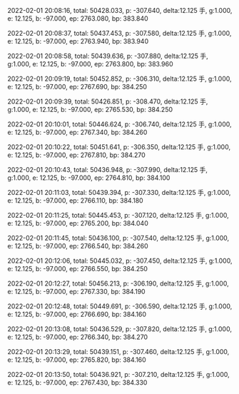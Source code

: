 2022-02-01 20:08:16, total: 50428.033, p: -307.640, delta:12.125 手, g:1.000, e: 12.125, b: -97.000, ep: 2763.080, bp: 383.840

2022-02-01 20:08:37, total: 50437.453, p: -307.580, delta:12.125 手, g:1.000, e: 12.125, b: -97.000, ep: 2763.940, bp: 383.940

2022-02-01 20:08:58, total: 50439.636, p: -307.880, delta:12.125 手, g:1.000, e: 12.125, b: -97.000, ep: 2763.800, bp: 383.960

2022-02-01 20:09:19, total: 50452.852, p: -306.310, delta:12.125 手, g:1.000, e: 12.125, b: -97.000, ep: 2767.690, bp: 384.250

2022-02-01 20:09:39, total: 50426.851, p: -308.470, delta:12.125 手, g:1.000, e: 12.125, b: -97.000, ep: 2765.530, bp: 384.250

2022-02-01 20:10:01, total: 50446.624, p: -306.740, delta:12.125 手, g:1.000, e: 12.125, b: -97.000, ep: 2767.340, bp: 384.260

2022-02-01 20:10:22, total: 50451.641, p: -306.350, delta:12.125 手, g:1.000, e: 12.125, b: -97.000, ep: 2767.810, bp: 384.270

2022-02-01 20:10:43, total: 50436.948, p: -307.990, delta:12.125 手, g:1.000, e: 12.125, b: -97.000, ep: 2764.810, bp: 384.100

2022-02-01 20:11:03, total: 50439.394, p: -307.330, delta:12.125 手, g:1.000, e: 12.125, b: -97.000, ep: 2766.110, bp: 384.180

2022-02-01 20:11:25, total: 50445.453, p: -307.120, delta:12.125 手, g:1.000, e: 12.125, b: -97.000, ep: 2765.200, bp: 384.040

2022-02-01 20:11:45, total: 50436.100, p: -307.540, delta:12.125 手, g:1.000, e: 12.125, b: -97.000, ep: 2766.540, bp: 384.260

2022-02-01 20:12:06, total: 50445.032, p: -307.450, delta:12.125 手, g:1.000, e: 12.125, b: -97.000, ep: 2766.550, bp: 384.250

2022-02-01 20:12:27, total: 50456.213, p: -306.190, delta:12.125 手, g:1.000, e: 12.125, b: -97.000, ep: 2767.330, bp: 384.190

2022-02-01 20:12:48, total: 50449.691, p: -306.590, delta:12.125 手, g:1.000, e: 12.125, b: -97.000, ep: 2766.690, bp: 384.160

2022-02-01 20:13:08, total: 50436.529, p: -307.820, delta:12.125 手, g:1.000, e: 12.125, b: -97.000, ep: 2766.340, bp: 384.270

2022-02-01 20:13:29, total: 50439.151, p: -307.460, delta:12.125 手, g:1.000, e: 12.125, b: -97.000, ep: 2765.820, bp: 384.160

2022-02-01 20:13:50, total: 50436.921, p: -307.210, delta:12.125 手, g:1.000, e: 12.125, b: -97.000, ep: 2767.430, bp: 384.330